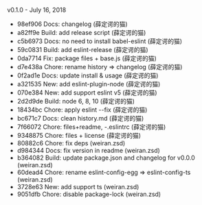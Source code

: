 v0.1.0 - July 16, 2018

* 98ef906 Docs: changelog (薛定谔的猫)
* a82ff9e Build: add release script (薛定谔的猫)
* c5b6973 Docs: no need to install babel-eslint (薛定谔的猫)
* 59c0831 Build: add eslint-release (薛定谔的猫)
* 0da7714 Fix: package files + base.js (薛定谔的猫)
* d7e438a Chore: rename history => changelog (薛定谔的猫)
* 0f2ad1e Docs: update install & usage (薛定谔的猫)
* a321535 New: add eslint-plugin-node (薛定谔的猫)
* 070e384 New: add support eslint v5 (薛定谔的猫)
* 2d2d9de Build: node 6, 8, 10 (薛定谔的猫)
* 18434bc Chore: apply eslint --fix (薛定谔的猫)
* bc671c7 Docs: clean history.md (薛定谔的猫)
* 7f66072 Chore: files+readme, -.eslintrc (薛定谔的猫)
* 9348875 Chore: files + license (薛定谔的猫)
* 80882c6 Chore: fix deps (weiran.zsd)
* d984344 Docs: fix version in readme (weiran.zsd)
* b364082 Build: update package.json and changelog for v0.0.0 (weiran.zsd)
* 60dead4 Chore: rename eslint-config-egg => eslint-config-ts (weiran.zsd)
* 3728e63 New: add support ts (weiran.zsd)
* 9051dfb Chore: disable package-lock (weiran.zsd)

